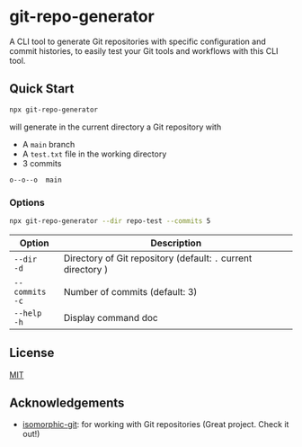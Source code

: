 # git-repo-generator

A CLI tool to generate Git repositories with specific configuration and commit histories, to easily test your Git tools and workflows with this CLI tool.

## Quick Start

```sh
npx git-repo-generator
```

will generate in the current directory a Git repository with

- A `main` branch
- A `test.txt` file in the working directory
- 3 commits

```
o--o--o  main
```

### Options

```sh
npx git-repo-generator --dir repo-test --commits 5
```

| Option                 | Description                                                   |
| ---------------------- | ------------------------------------------------------------- |
| `--dir` <br/> `-d`     | Directory of Git repository (default: `.` current directory ) |
| `--commits` <br/> `-c` | Number of commits (default: 3)                                |
| `--help` <br/> `-h`    | Display command doc                                           |

## License

[MIT](https://github.com/hhourani27/git-repo-generator/blob/main/LICENSE)

## Acknowledgements

- [isomorphic-git](https://github.com/isomorphic-git/isomorphic-git): for working with Git repositories (Great project. Check it out!)
